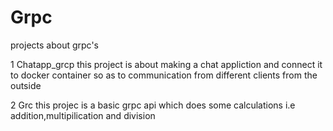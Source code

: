 # Grpc
projects about grpc's


1 Chatapp_grcp this project is about making a chat appliction and connect it to docker container so as to communication from different clients from the outside

2 Grc this projec is a basic grpc api which does some calculations i.e addition,multipilication and division
